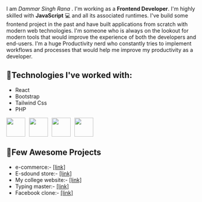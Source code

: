I am  <i>Dammar Singh Rana </i>. I'm working as  a <b> Frontend Developer</b>. I'm highly skilled with <b>JavaScript</b>  💻 and all its associated runtimes. I've build some frontend  project in the past and have built applications from scratch with modern web technologies. I'm someone who is always on the lookout for modern tools that would improve the experience of both the developers and end-users. I'm a huge Productivity nerd who constantly tries to implement workflows and processes that would help me improve my productivity as a developer.

## 🌟Technologies I've worked with:
<ul>
  <li>React</li>
  <li>Bootstrap</li>
  <li>Tailwind Css</li>
  <li>PHP</li>
</ul>
<div style="display:flex; gap:10px">
<img src="https://upload.wikimedia.org/wikipedia/commons/thumb/a/a7/React-icon.svg/2300px-React-icon.svg.png" width=50 height=50/>

  <img src="https://camo.githubusercontent.com/3a3d4ec74a7f0086704279ea54b8a87e46cec2e6d1fcae6d8e6e9fda57054b2d/68747470733a2f2f75706c6f61642e77696b696d656469612e6f72672f77696b6970656469612f636f6d6d6f6e732f622f62322f426f6f7473747261705f6c6f676f2e737667" width=50 height=50/>
<img src="https://cdn-icons-png.flaticon.com/512/5968/5968332.png" width=50 height=50/>
<img src="https://cdn-icons-png.flaticon.com/128/5968/5968282.png" width=50 height=50/>
</div>

## 🎊Few Awesome Projects
<ul>
  <li>e-commerce:- <a href ="https://e-commerce-five-rust-37.vercel.app/">[link] </a></li>
  <li>E-sdound store:- <a href ="https://dammar093.github.io/eSound/">[link] </a></li>
  <li>My college website:- <a href ="https://dammar093.github.io/jmc3.0/">[link] </a></li>
  <li>Typing master:- <a href ="https://dammar093.github.io/typingMaster/">[link] </a></li>
  <li>Facebook clone:- <a href ="https://facebook-clone-lilac-ten.vercel.app/">[link] </a></li>
</ul>
